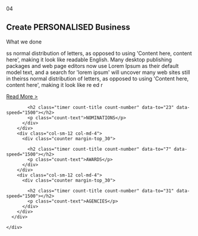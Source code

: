 <div class="section layout_padding dark_bg">
    <div class="container">
      <div class="row">
        <div class="col-md-12">
          <div class="full">
            <div class="heading_main text_align_left white_fonts">
              <div class="left">
                <p class="section_count">04</p>
              </div>
              <div class="right">
                <h2>Create <span class="theme_color">PERSONALISED Business</h2>
                <p class="large">What we done</p>
              </div>
            </div>
          </div>
        </div>
      </div>
      <div class="row margin-top_30">
        <div class="col-lg-12 margin-top_30 white_fonts">
          <p>ss normal distribution of letters, as opposed to using 'Content here, content here', making it look like
            readable English. Many desktop publishing packages and web page editors now use Lorem Ipsum as their default
            model text, and a search for 'lorem ipsum' will uncover many web sites still in theirss normal distribution
            of letters, as opposed to using 'Content here, content here', making it look like re ed r</p>
        </div>
        <div class="col-lg-12">
          <div class="full">
            <a href="about.html" class="contact_bt">Read More ></a>
          </div>
        </div>
      </div>
      <div class="row margin-top_30 counter_section">
        <div class="col-sm-12 col-md-4">
          <div class="counter margin-top_30">

            <h2 class="timer count-title count-number" data-to="23" data-speed="1500"></h2>
            <p class="count-text">NOMINATIONS</p>
          </div>
        </div>
        <div class="col-sm-12 col-md-4">
          <div class="counter margin-top_30">

            <h2 class="timer count-title count-number" data-to="7" data-speed="1500"></h2>
            <p class="count-text">AWARDS</p>
          </div>
        </div>
        <div class="col-sm-12 col-md-4">
          <div class="counter margin-top_30">

            <h2 class="timer count-title count-number" data-to="31" data-speed="1500"></h2>
            <p class="count-text">AGENCIES</p>
          </div>
        </div>
      </div>

    </div>
  </div>

